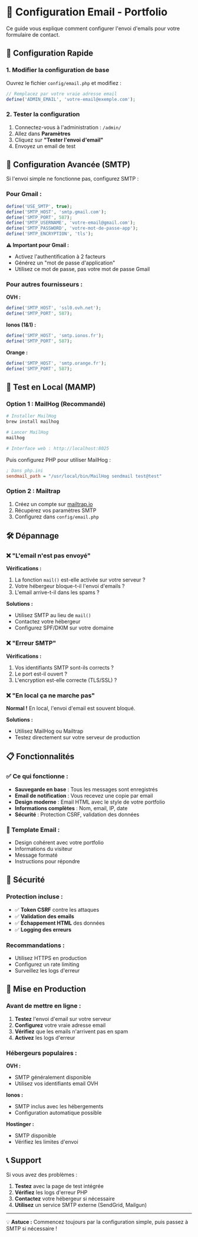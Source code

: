 # 📧 Configuration Email - Portfolio

Ce guide vous explique comment configurer l'envoi d'emails pour votre formulaire de contact.

## 🚀 Configuration Rapide

### 1. Modifier la configuration de base

Ouvrez le fichier `config/email.php` et modifiez :

```php
// Remplacez par votre vraie adresse email
define('ADMIN_EMAIL', 'votre-email@exemple.com');
```

### 2. Tester la configuration

1. Connectez-vous à l'administration : `/admin/`
2. Allez dans **Paramètres**
3. Cliquez sur **"Tester l'envoi d'email"**
4. Envoyez un email de test

## 🔧 Configuration Avancée (SMTP)

Si l'envoi simple ne fonctionne pas, configurez SMTP :

### Pour Gmail :

```php
define('USE_SMTP', true);
define('SMTP_HOST', 'smtp.gmail.com');
define('SMTP_PORT', 587);
define('SMTP_USERNAME', 'votre-email@gmail.com');
define('SMTP_PASSWORD', 'votre-mot-de-passe-app');
define('SMTP_ENCRYPTION', 'tls');
```

**⚠️ Important pour Gmail :**
- Activez l'authentification à 2 facteurs
- Générez un "mot de passe d'application"
- Utilisez ce mot de passe, pas votre mot de passe Gmail

### Pour autres fournisseurs :

**OVH :**
```php
define('SMTP_HOST', 'ssl0.ovh.net');
define('SMTP_PORT', 587);
```

**Ionos (1&1) :**
```php
define('SMTP_HOST', 'smtp.ionos.fr');
define('SMTP_PORT', 587);
```

**Orange :**
```php
define('SMTP_HOST', 'smtp.orange.fr');
define('SMTP_PORT', 587);
```

## 🧪 Test en Local (MAMP)

### Option 1 : MailHog (Recommandé)
```bash
# Installer MailHog
brew install mailhog

# Lancer MailHog
mailhog

# Interface web : http://localhost:8025
```

Puis configurez PHP pour utiliser MailHog :
```ini
; Dans php.ini
sendmail_path = "/usr/local/bin/MailHog sendmail test@test"
```

### Option 2 : Mailtrap
1. Créez un compte sur [mailtrap.io](https://mailtrap.io)
2. Récupérez vos paramètres SMTP
3. Configurez dans `config/email.php`

## 🛠️ Dépannage

### ❌ "L'email n'est pas envoyé"

**Vérifications :**
1. La fonction `mail()` est-elle activée sur votre serveur ?
2. Votre hébergeur bloque-t-il l'envoi d'emails ?
3. L'email arrive-t-il dans les spams ?

**Solutions :**
- Utilisez SMTP au lieu de `mail()`
- Contactez votre hébergeur
- Configurez SPF/DKIM sur votre domaine

### ❌ "Erreur SMTP"

**Vérifications :**
1. Vos identifiants SMTP sont-ils corrects ?
2. Le port est-il ouvert ?
3. L'encryption est-elle correcte (TLS/SSL) ?

### ❌ "En local ça ne marche pas"

**Normal !** En local, l'envoi d'email est souvent bloqué.

**Solutions :**
- Utilisez MailHog ou Mailtrap
- Testez directement sur votre serveur de production

## 📋 Fonctionnalités

### ✅ Ce qui fonctionne :
- **Sauvegarde en base** : Tous les messages sont enregistrés
- **Email de notification** : Vous recevez une copie par email
- **Design moderne** : Email HTML avec le style de votre portfolio
- **Informations complètes** : Nom, email, IP, date
- **Sécurité** : Protection CSRF, validation des données

### 🎨 Template Email :
- Design cohérent avec votre portfolio
- Informations du visiteur
- Message formaté
- Instructions pour répondre

## 🔐 Sécurité

### Protection incluse :
- ✅ **Token CSRF** contre les attaques
- ✅ **Validation des emails**
- ✅ **Échappement HTML** des données
- ✅ **Logging des erreurs**

### Recommandations :
- Utilisez HTTPS en production
- Configurez un rate limiting
- Surveillez les logs d'erreur

## 🚀 Mise en Production

### Avant de mettre en ligne :
1. **Testez** l'envoi d'email sur votre serveur
2. **Configurez** votre vraie adresse email
3. **Vérifiez** que les emails n'arrivent pas en spam
4. **Activez** les logs d'erreur

### Hébergeurs populaires :

**OVH :**
- SMTP généralement disponible
- Utilisez vos identifiants email OVH

**Ionos :**
- SMTP inclus avec les hébergements
- Configuration automatique possible

**Hostinger :**
- SMTP disponible
- Vérifiez les limites d'envoi

## 📞 Support

Si vous avez des problèmes :

1. **Testez** avec la page de test intégrée
2. **Vérifiez** les logs d'erreur PHP
3. **Contactez** votre hébergeur si nécessaire
4. **Utilisez** un service SMTP externe (SendGrid, Mailgun)

---

💡 **Astuce :** Commencez toujours par la configuration simple, puis passez à SMTP si nécessaire !
